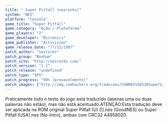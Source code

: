 ```yaml
---
title: " Super Pitfall (nesrocks)"
system: "NES"
platform: "Console"
game_title: "Super Pitfall"
game_category: "Ação / Plataforma"
game_players: "2"
game_developer: "Micronics"
game_publisher: "Activision"
game_release_date: "??/11/1987"
patch_author: "nesrocks"
patch_group: "Nenhum"
patch_site: "http://nesrocks.com/"
patch_version: "1.1"
patch_release: "undefined"
patch_type: "IPS"
patch_progress: "99% (provavelmente)"
patch_images: ["http://img.romhackers.org/traducoes/%5BNES%5D%20Super%20Pitfall%20-%20nesrocks%20-%201.png","http://img.romhackers.org/traducoes/%5BNES%5D%20Super%20Pitfall%20-%20nesrocks%20-%202.png","http://img.romhackers.org/traducoes/%5BNES%5D%20Super%20Pitfall%20-%20nesrocks%20-%203.png"]
---
```

Praticamente todo o texto do jogo está traduzido (apenas uma ou duas palavras não estão), mas não está acentuado.ATENÇÃO:Esta tradução deve ser aplicada na ROM original Super Pitfall (U) [!].nes (GoodNES) ou Super Pitfall (USA).nes (No-Intro), ambas com CRC32 A4958020.